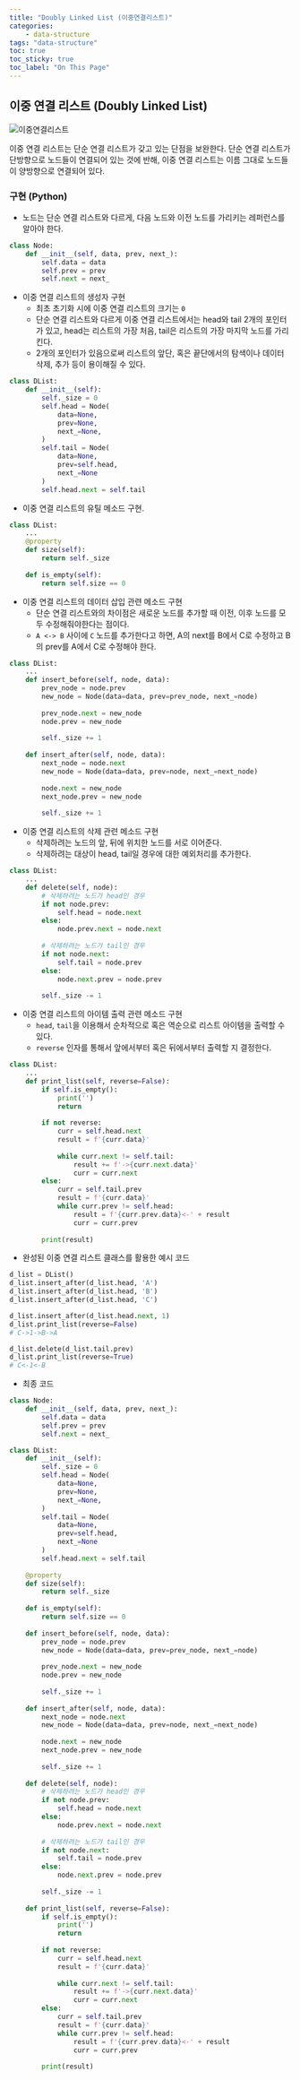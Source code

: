 ```yaml
---
title: "Doubly Linked List (이중연결리스트)"
categories:
    - data-structure
tags: "data-structure"
toc: true
toc_sticky: true
toc_label: "On This Page"
---
```


## 이중 연결 리스트 (Doubly Linked List)

![이중연결리스트](/assets/images/doubly-linked-list.png "Doubly Linked List")

이중 연결 리스트는 단순 연결 리스트가 갖고 있는 단점을 보완한다.
단순 연결 리스트가 단방향으로 노드들이 연결되어 있는 것에 반해, 이중 연결 리스트는 이름 그대로 노드들이 양방향으로 연결되어 있다.

### 구현 (Python)
- 노드는 단순 연결 리스트와 다르게, 다음 노드와 이전 노드를 가리키는 레퍼런스를 알아야 한다. 
```python
class Node:
    def __init__(self, data, prev, next_):
        self.data = data
        self.prev = prev
        self.next = next_
```

- 이중 연결 리스트의 생성자 구현
  - 최초 초기화 시에 이중 연결 리스트의 크기는 `0`
  - 단순 연결 리스트와 다르게 이중 연결 리스트에서는 head와 tail 2개의 포인터가 있고, head는 리스트의 가장 처음, tail은 리스트의 가장 마지막 노드를 가리킨다.
  - 2개의 포인터가 있음으로써 리스트의 앞단, 혹은 끝단에서의 탐색이나 데이터 삭제, 추가 등이 용이해질 수 있다.

```python
class DList:
    def __init__(self):
        self._size = 0
        self.head = Node(
            data=None,
            prev=None,
            next_=None,
        )
        self.tail = Node(
            data=None,
            prev=self.head,
            next_=None
        )
        self.head.next = self.tail
```

- 이중 연결 리스트의 유틸 메소드 구현.
```python
class DList:
    ...
    @property
    def size(self):
        return self._size
    
    def is_empty(self):
        return self.size == 0
```

- 이중 연결 리스트의 데이터 삽입 관련 메소드 구현
  - 단순 연결 리스트와의 차이점은 새로운 노드를 추가할 때 이전, 이후 노드를 모두 수정해줘야한다는 점이다.
  - `A <-> B` 사이에 `C` 노드를 추가한다고 하면, A의 next를 B에서 C로 수정하고 B의 prev를 A에서 C로 수정해야 한다. 
```python
class DList:
    ...
    def insert_before(self, node, data):
        prev_node = node.prev
        new_node = Node(data=data, prev=prev_node, next_=node)
        
        prev_node.next = new_node
        node.prev = new_node
        
        self._size += 1
        
    def insert_after(self, node, data):
        next_node = node.next
        new_node = Node(data=data, prev=node, next_=next_node)
        
        node.next = new_node
        next_node.prev = new_node
        
        self._size += 1
```

- 이중 연결 리스트의 삭제 관련 메소드 구현
  - 삭제하려는 노드의 앞, 뒤에 위치한 노드를 서로 이어준다.
  - 삭제하려는 대상이 head, tail일 경우에 대한 예외처리를 추가한다.
```python
class DList:
    ...
    def delete(self, node):
        # 삭제하려는 노드가 head인 경우
        if not node.prev:
            self.head = node.next
        else:
            node.prev.next = node.next
            
        # 삭제하려는 노드가 tail인 경우
        if not node.next:
            self.tail = node.prev
        else:
            node.next.prev = node.prev
        
        self._size -= 1
```

- 이중 연결 리스트의 아이템 출력 관련 메소드 구현
  - `head`, `tail`을 이용해서 순차적으로 혹은 역순으로 리스트 아이템을 출력할 수 있다.
  - `reverse` 인자를 통해서 앞에서부터 혹은 뒤에서부터 출력할 지 결정한다. 
```python
class DList:
    ...
    def print_list(self, reverse=False):
        if self.is_empty():
            print('')
            return
        
        if not reverse:
            curr = self.head.next
            result = f'{curr.data}'
            
            while curr.next != self.tail:
                result += f'->{curr.next.data}'
                curr = curr.next
        else:
            curr = self.tail.prev
            result = f'{curr.data}'
            while curr.prev != self.head:
                result = f'{curr.prev.data}<-' + result
                curr = curr.prev
            
        print(result)
```

- 완성된 이중 연결 리스트 클래스를 활용한 예시 코드
```python
d_list = DList()
d_list.insert_after(d_list.head, 'A')
d_list.insert_after(d_list.head, 'B')
d_list.insert_after(d_list.head, 'C')

d_list.insert_after(d_list.head.next, 1)
d_list.print_list(reverse=False)
# C->1->B->A

d_list.delete(d_list.tail.prev)
d_list.print_list(reverse=True)
# C<-1<-B
```

- 최종 코드
```python
class Node:
    def __init__(self, data, prev, next_):
        self.data = data
        self.prev = prev
        self.next = next_

class DList:
    def __init__(self):
        self._size = 0
        self.head = Node(
            data=None,
            prev=None,
            next_=None,
        )
        self.tail = Node(
            data=None,
            prev=self.head,
            next_=None
        )
        self.head.next = self.tail
        
    @property
    def size(self):
        return self._size
    
    def is_empty(self):
        return self.size == 0
    
    def insert_before(self, node, data):
        prev_node = node.prev
        new_node = Node(data=data, prev=prev_node, next_=node)
        
        prev_node.next = new_node
        node.prev = new_node
        
        self._size += 1
        
    def insert_after(self, node, data):
        next_node = node.next
        new_node = Node(data=data, prev=node, next_=next_node)
        
        node.next = new_node
        next_node.prev = new_node
        
        self._size += 1
        
    def delete(self, node):
        # 삭제하려는 노드가 head인 경우
        if not node.prev:
            self.head = node.next
        else:
            node.prev.next = node.next
            
        # 삭제하려는 노드가 tail인 경우
        if not node.next:
            self.tail = node.prev
        else:
            node.next.prev = node.prev
        
        self._size -= 1
        
    def print_list(self, reverse=False):
        if self.is_empty():
            print('')
            return
        
        if not reverse:
            curr = self.head.next
            result = f'{curr.data}'
            
            while curr.next != self.tail:
                result += f'->{curr.next.data}'
                curr = curr.next
        else:
            curr = self.tail.prev
            result = f'{curr.data}'
            while curr.prev != self.head:
                result = f'{curr.prev.data}<-' + result
                curr = curr.prev
            
        print(result)
```